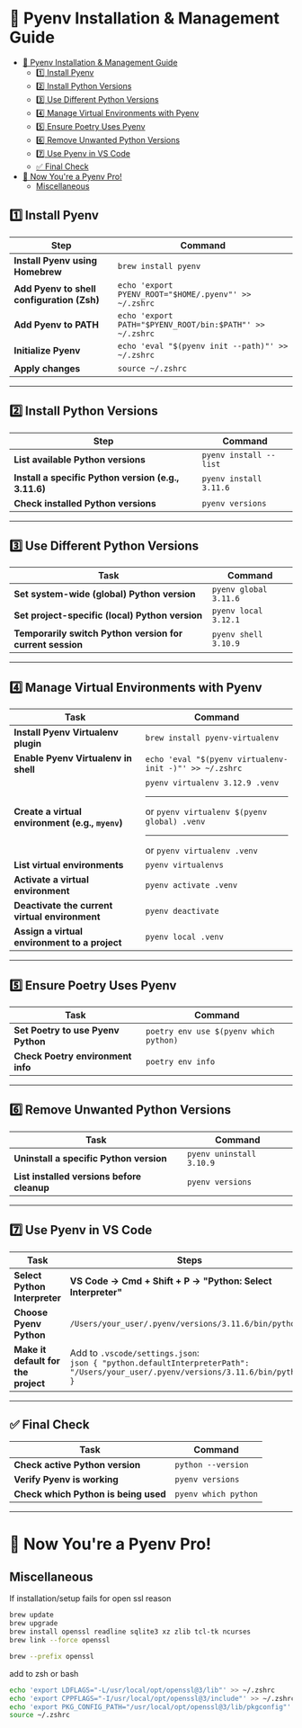 # 📌 Pyenv Installation & Management Guide

- [📌 Pyenv Installation \& Management Guide](#-pyenv-installation--management-guide)
  - [1️⃣ Install Pyenv](#1️⃣-install-pyenv)
  - [2️⃣ Install Python Versions](#2️⃣-install-python-versions)
  - [3️⃣ Use Different Python Versions](#3️⃣-use-different-python-versions)
  - [4️⃣ Manage Virtual Environments with Pyenv](#4️⃣-manage-virtual-environments-with-pyenv)
  - [5️⃣ Ensure Poetry Uses Pyenv](#5️⃣-ensure-poetry-uses-pyenv)
  - [6️⃣ Remove Unwanted Python Versions](#6️⃣-remove-unwanted-python-versions)
  - [7️⃣ Use Pyenv in VS Code](#7️⃣-use-pyenv-in-vs-code)
  - [✅ Final Check](#-final-check)
- [🚀 Now You're a Pyenv Pro!](#-now-youre-a-pyenv-pro)
  - [Miscellaneous](#miscellaneous)


## 1️⃣ Install Pyenv

| Step | Command |
|------|---------|
| **Install Pyenv using Homebrew** | `brew install pyenv` |
| **Add Pyenv to shell configuration (Zsh)** | `echo 'export PYENV_ROOT="$HOME/.pyenv"' >> ~/.zshrc` |
| **Add Pyenv to PATH** | `echo 'export PATH="$PYENV_ROOT/bin:$PATH"' >> ~/.zshrc` |
| **Initialize Pyenv** | `echo 'eval "$(pyenv init --path)"' >> ~/.zshrc` |
| **Apply changes** | `source ~/.zshrc` |

---

## 2️⃣ Install Python Versions

| Step | Command |
|------|---------|
| **List available Python versions** | `pyenv install --list` |
| **Install a specific Python version (e.g., 3.11.6)** | `pyenv install 3.11.6` |
| **Check installed Python versions** | `pyenv versions` |

---

## 3️⃣ Use Different Python Versions

| Task | Command |
|------|---------|
| **Set system-wide (global) Python version** | `pyenv global 3.11.6` |
| **Set project-specific (local) Python version** | `pyenv local 3.12.1` |
| **Temporarily switch Python version for current session** | `pyenv shell 3.10.9` |

---

## 4️⃣ Manage Virtual Environments with Pyenv

| Task | Command |
|------|---------|
| **Install Pyenv Virtualenv plugin** | `brew install pyenv-virtualenv` |
| **Enable Pyenv Virtualenv in shell** | `echo 'eval "$(pyenv virtualenv-init -)"' >> ~/.zshrc` |
| **Create a virtual environment (e.g., `myenv`)** | `pyenv virtualenv 3.12.9 .venv` <hr> or `pyenv virtualenv $(pyenv global) .venv` <hr> or `pyenv virtualenv .venv`|
| **List virtual environments** | `pyenv virtualenvs` |
| **Activate a virtual environment** | `pyenv activate .venv` |
| **Deactivate the current virtual environment** | `pyenv deactivate` |
| **Assign a virtual environment to a project** | `pyenv local .venv` |

---

## 5️⃣ Ensure Poetry Uses Pyenv

| Task | Command |
|------|---------|
| **Set Poetry to use Pyenv Python** | `poetry env use $(pyenv which python)` |
| **Check Poetry environment info** | `poetry env info` |

---

## 6️⃣ Remove Unwanted Python Versions

| Task | Command |
|------|---------|
| **Uninstall a specific Python version** | `pyenv uninstall 3.10.9` |
| **List installed versions before cleanup** | `pyenv versions` |

---

## 7️⃣ Use Pyenv in VS Code

| Task | Steps |
|------|--------|
| **Select Python Interpreter** | **VS Code → Cmd + Shift + P → "Python: Select Interpreter"** |
| **Choose Pyenv Python** | `/Users/your_user/.pyenv/versions/3.11.6/bin/python` |
| **Make it default for the project** | Add to `.vscode/settings.json`: <br> ```json { "python.defaultInterpreterPath": "/Users/your_user/.pyenv/versions/3.11.6/bin/python" } ``` |

---

## ✅ Final Check

| Task | Command |
|------|---------|
| **Check active Python version** | `python --version` |
| **Verify Pyenv is working** | `pyenv versions` |
| **Check which Python is being used** | `pyenv which python` |

---

# 🚀 Now You're a Pyenv Pro!

## Miscellaneous

If installation/setup fails for open ssl reason

```bash
brew update
brew upgrade
brew install openssl readline sqlite3 xz zlib tcl-tk ncurses
brew link --force openssl
```

```bash
brew --prefix openssl
```

add to zsh or bash
```bash
echo 'export LDFLAGS="-L/usr/local/opt/openssl@3/lib"' >> ~/.zshrc
echo 'export CPPFLAGS="-I/usr/local/opt/openssl@3/include"' >> ~/.zshrc
echo 'export PKG_CONFIG_PATH="/usr/local/opt/openssl@3/lib/pkgconfig"' >> ~/.zshrc
source ~/.zshrc
```